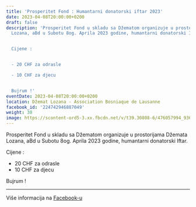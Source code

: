 ```yaml
---
title: 'Prosperitet Fond : Humantarni donatorski iftar 2023'
date: 2023-04-08T20:00:00+0200
draft: false
description: 'Prosperitet Fond u skladu sa Džematom organizuje u prostorijama Džemata
  Lozana, aBd u Subotu 8og. Aprila 2023 godine, humantarni donatorski Iftar.


  Cijene :


  - 20 CHF za odrasle

  - 10 CHF za djecu


  Bujrum !'
eventDate: 2023-04-08T20:00:00+0200
location: Džemat Lozana - Association Bosniaque de Lausanne
facebook_id: '224742946887049'
weight: 30
image: https://scontent-ord5-3.xx.fbcdn.net/v/t39.30808-6/476057994_936635281930405_1135964331823661885_n.jpg?_nc_cat=106&ccb=1-7&_nc_sid=9e60e4&_nc_ohc=R7rVY4lGXbgQ7kNvwFYJ9JT&_nc_oc=AdlY_4uxZ8SYSRjZSQoZ5T7cXp_Wgj6JC45SZcCwssu1Acb_QJ8W6vX76fTRT78DfUk&_nc_zt=23&_nc_ht=scontent-ord5-3.xx&edm=ABTKTjYEAAAA&_nc_gid=56YVmBJNl54c9ELyt1bUAQ&oh=00_AfT1lmj1hVAIzyRztu2J_y9ZwdR6kZcAsHoJiOxF-REtLg&oe=689358FD
---
```


Prosperitet Fond u skladu sa Džematom organizuje u prostorijama Džemata Lozana, aBd u Subotu 8og. Aprila 2023 godine, humantarni donatorski Iftar.

Cijene :

- 20 CHF za odrasle
- 10 CHF za djecu

Bujrum !

---

Više informacija na [Facebook-u](https://facebook.com/events/224742946887049)